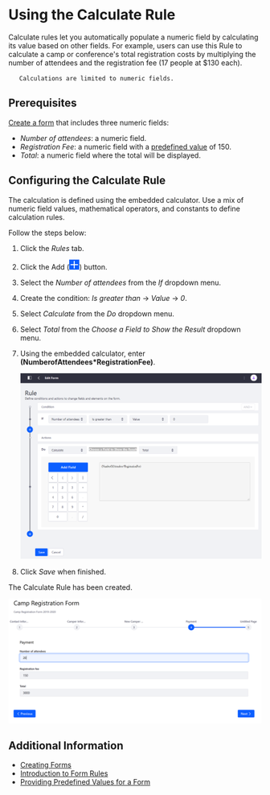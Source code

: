 # Using the Calculate Rule

Calculate rules let you automatically populate a numeric field by calculating its value based on other fields. For example, users can use this Rule to calculate a camp or conference's total registration costs by multiplying the number of attendees and the registration fee (17 people at $130 each).

```important::
   Calculations are limited to numeric fields.
```

## Prerequisites

[Create a form](../../creating-forms.md) that includes three numeric fields:

* _Number of attendees_: a numeric field.
* _Registration Fee_: a numeric field with a [predefined value](../providing-predefined-values-for-a-form.md) of 150.
* _Total_: a numeric field where the total will be displayed.

## Configuring the Calculate Rule

The calculation is defined using the embedded calculator. Use a mix of numeric field values, mathematical operators, and constants to define calculation rules.

Follow the steps below:

1. Click the _Rules_ tab.
1. Click the Add (![Add](../../../../../images/icon-add.png)) button.
1. Select the _Number of attendees_ from the _If_ dropdown menu.
1. Create the condition: _Is greater than_ &rarr; _Value_ &rarr; _0_.
1. Select _Calculate_ from the _Do_ dropdown menu.
1. Select _Total_ from the _Choose a Field to Show the Result_ dropdown menu.
1. Using the embedded calculator, enter **(NumberofAttendees*RegistrationFee)**.

    ![Calculate the registration total by multiplying the two fields.](./using-the-calculate-rule/images/01.png)

1. Click _Save_ when finished.

The Calculate Rule has been created.

![Calculate the registration total by multiplying the two fields.](./using-the-calculate-rule/images/02.png)

## Additional Information

* [Creating Forms](../../creating-forms.md)
* [Introduction to Form Rules](./introduction-to-form-rules.md)
* [Providing Predefined Values for a Form](../providing-predefined-values-for-a-form.md)